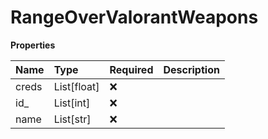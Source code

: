 # RangeOverValorantWeapons

**Properties**

| Name  | Type        | Required | Description |
| :---- | :---------- | :------- | :---------- |
| creds | List[float] | ❌       |             |
| id\_  | List[int]   | ❌       |             |
| name  | List[str]   | ❌       |             |

<!-- This file was generated by liblab | https://liblab.com/ -->
